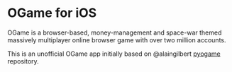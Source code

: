 # OGame for iOS

OGame is a browser-based, money-management and space-war themed massively multiplayer online browser game with over two million accounts.

This is an unofficial OGame app initially based on @alaingilbert [pyogame](http://example.com/) repository.
